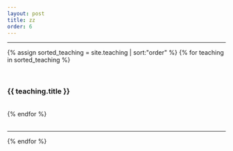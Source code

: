 ```yaml
---
layout: post
title: zz
order: 6
---
```


<hr/>
<div>

{% assign sorted_teaching = site.teaching | sort:"order" %}
{% for teaching in sorted_teaching %}
    <div><br/>
    <h3>{{ teaching.title }}</h3><br/>
    {% endfor %}
    </div><br/><hr/>
{% endfor %}

</div>